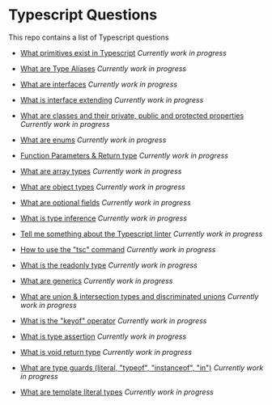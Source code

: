 # Typescript Questions

This repo contains a list of Typescript questions

- [What primitives exist in Typescript](primitives.md) *Currently work in progress* 
- [What are Type Aliases](type-aliases.md) *Currently work in progress* 
- [What are interfaces](interfaces.md) *Currently work in progress*  
- [What is interface extending](interface-extending.md) *Currently work in progress*  
- [What are classes and their private, public and protected properties](classes.md) *Currently work in progress*  
- [What are enums](enums.md) *Currently work in progress*  
- [Function Parameters & Return type](function-parameters.md) *Currently work in progress*  
- [What are array types](array-types.md) *Currently work in progress*  
- [What are object types](object-types.md) *Currently work in progress*  
- [What are optional fields](optional-fields.md) *Currently work in progress*  

- [What is type inference](type-inference.md) *Currently work in progress*  
- [Tell me something about the Typescript linter](typescript-eslint.md) *Currently work in progress*  
- [How to use the "tsc" command](tsc-command.md) *Currently work in progress*  
- [What is the readonly type](readonly.md) *Currently work in progress*  
- [What are generics](generics.md) *Currently work in progress*  
- [What are union & intersection types and discriminated unions](unions.md) *Currently work in progress*  
- [What is the "keyof" operator](keyof.md) *Currently work in progress*  
- [What is type assertion](type-assertion.md) *Currently work in progress*  
- [What is void return type](void.md) *Currently work in progress*  
- [What are type guards (literal, "typeof", "instanceof", "in")](type-guards.md) *Currently work in progress*  
- [What are template literal types](template-literals.md) *Currently work in progress*  

